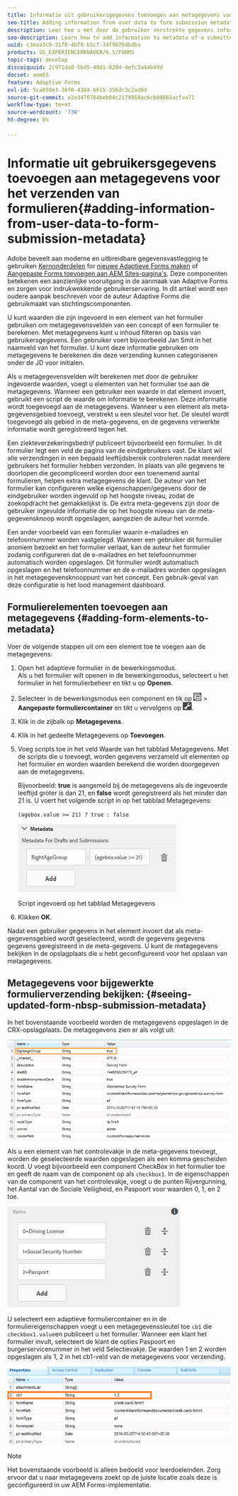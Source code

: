 ```yaml
---
title: Informatie uit gebruikersgegevens toevoegen aan metagegevens voor het verzenden van formulieren
seo-title: Adding information from user data to form submission metadata
description: Leer hoe u met door de gebruiker verstrekte gegevens informatie aan metagegevens van een verzonden formulier kunt toevoegen.
seo-description: Learn how to add information to metadata of a submitted form with user provided data.
uuid: c3eea3c0-31f8-4bf8-b5cf-34f907bdbdba
products: SG_EXPERIENCEMANAGER/6.5/FORMS
topic-tags: develop
discoiquuid: 2c971da0-5bd5-40d1-820d-4efc2a44b49d
docset: aem65
feature: Adaptive Forms
exl-id: 5ca850e3-30f0-4384-b615-356dc3c2ad0d
source-git-commit: e2a3470784beb04c2179958ac6cb98861acfaa71
workflow-type: tm+mt
source-wordcount: '738'
ht-degree: 0%

---
```


# Informatie uit gebruikersgegevens toevoegen aan metagegevens voor het verzenden van formulieren{#adding-information-from-user-data-to-form-submission-metadata}

<span class="preview"> Adobe beveelt aan moderne en uitbreidbare gegevensvastlegging te gebruiken [Kernonderdelen](https://experienceleague.adobe.com/docs/experience-manager-core-components/using/adaptive-forms/introduction.html) for [nieuwe Adaptieve Forms maken](/help/forms/using/create-an-adaptive-form-core-components.md) of [Aangepaste Forms toevoegen aan AEM Sites-pagina&#39;s](/help/forms/using/create-or-add-an-adaptive-form-to-aem-sites-page.md). Deze componenten betekenen een aanzienlijke vooruitgang in de aanmaak van Adaptive Forms en zorgen voor indrukwekkende gebruikerservaring. In dit artikel wordt een oudere aanpak beschreven voor de auteur Adaptive Forms die gebruikmaakt van stichtingscomponenten. </span>

U kunt waarden die zijn ingevoerd in een element van het formulier gebruiken om metagegevensvelden van een concept of een formulier te berekenen. Met metagegevens kunt u inhoud filteren op basis van gebruikersgegevens. Een gebruiker voert bijvoorbeeld Jan Smit in het naamveld van het formulier. U kunt deze informatie gebruiken om metagegevens te berekenen die deze verzending kunnen categoriseren onder de JD voor initialen.

Als u metagegevensvelden wilt berekenen met door de gebruiker ingevoerde waarden, voegt u elementen van het formulier toe aan de metagegevens. Wanneer een gebruiker een waarde in dat element invoert, gebruikt een script de waarde om informatie te berekenen. Deze informatie wordt toegevoegd aan de metagegevens. Wanneer u een element als meta-gegevensgebied toevoegt, verstrekt u een sleutel voor het. De sleutel wordt toegevoegd als gebied in de meta-gegevens, en de gegevens verwerkte informatie wordt geregistreerd tegen het.

Een ziekteverzekeringsbedrijf publiceert bijvoorbeeld een formulier. In dit formulier legt een veld de pagina van de eindgebruikers vast. De klant wil alle verzendingen in een bepaald leeftijdsbereik controleren nadat meerdere gebruikers het formulier hebben verzonden. In plaats van alle gegevens te doorlopen die gecompliceerd worden door een toenemend aantal formulieren, helpen extra metagegevens de klant. De auteur van het formulier kan configureren welke eigenschappen/gegevens door de eindgebruiker worden ingevuld op het hoogste niveau, zodat de zoekopdracht het gemakkelijkst is. De extra meta-gegevens zijn door de gebruiker ingevulde informatie die op het hoogste niveau van de meta-gegevensknoop wordt opgeslagen, aangezien de auteur het vormde.

Een ander voorbeeld van een formulier waarin e-mailadres en telefoonnummer worden vastgelegd. Wanneer een gebruiker dit formulier anoniem bezoekt en het formulier verlaat, kan de auteur het formulier zodanig configureren dat de e-mailadres en het telefoonnummer automatisch worden opgeslagen. Dit formulier wordt automatisch opgeslagen en het telefoonnummer en de e-mailadres worden opgeslagen in het metagegevensknooppunt van het concept. Een gebruik-geval van deze configuratie is het lood management dashboard.

## Formulierelementen toevoegen aan metagegevens {#adding-form-elements-to-metadata}

Voer de volgende stappen uit om een element toe te voegen aan de metagegevens:

1. Open het adaptieve formulier in de bewerkingsmodus.\
   Als u het formulier wilt openen in de bewerkingsmodus, selecteert u het formulier in het formulierbeheer en tikt u op **Openen**.
1. Selecteer in de bewerkingsmodus een component en tik op ![op veldniveau](assets/field-level.png) > **Aangepaste formuliercontainer** en tikt u vervolgens op ![cmppr](assets/cmppr.png).
1. Klik in de zijbalk op **Metagegevens**.
1. Klik in het gedeelte Metagegevens op **Toevoegen**.
1. Voeg scripts toe in het veld Waarde van het tabblad Metagegevens. Met de scripts die u toevoegt, worden gegevens verzameld uit elementen op het formulier en worden waarden berekend die worden doorgegeven aan de metagegevens.

   Bijvoorbeeld: **true** is aangemeld bij de metagegevens als de ingevoerde leeftijd groter is dan 21, en **false** wordt geregistreerd als het minder dan 21 is. U voert het volgende script in op het tabblad Metagegevens:

   `(agebox.value >= 21) ? true : false`

   ![Metagegevensscript](assets/add-element-metadata.png)

   Script ingevoerd op het tabblad Metagegevens

1. Klikken **OK**.

Nadat een gebruiker gegevens in het element invoert dat als meta-gegevensgebied wordt geselecteerd, wordt de gegevens gegevens gegevens geregistreerd in de meta-gegevens. U kunt de metagegevens bekijken in de opslagplaats die u hebt geconfigureerd voor het opslaan van metagegevens.

## Metagegevens voor bijgewerkte formulierverzending bekijken: {#seeing-updated-form-nbsp-submission-metadata}

In het bovenstaande voorbeeld worden de metagegevens opgeslagen in de CRX-opslagplaats. De metagegevens zien er als volgt uit:

![Metagegevens](assets/metadata_entry_new.png)

Als u een element van het controlevakje in de meta-gegevens toevoegt, worden de geselecteerde waarden opgeslagen als een komma gescheiden koord. U voegt bijvoorbeeld een component CheckBox in het formulier toe en geeft de naam van de component op als `checkbox1`. In de eigenschappen van de component van het controlevakje, voegt u de punten Rijvergunning, het Aantal van de Sociale Veiligheid, en Paspoort voor waarden 0, 1, en 2 toe.

![Meerdere waarden opslaan vanuit een selectievakje](assets/checkbox-metadata.png)

U selecteert een adaptieve formuliercontainer en in de formuliereigenschappen voegt u een metagegevenssleutel toe `cb1` die `checkbox1.value`en publiceert u het formulier. Wanneer een klant het formulier invult, selecteert de klant de opties Paspoort en burgerservicenummer in het veld Selectievakje. De waarden 1 en 2 worden opgeslagen als 1, 2 in het cb1-veld van de metagegevens voor verzending.

![Metagegevensitem voor meerdere waarden die zijn geselecteerd in een veld van het selectievakje](assets/metadata-entry.png)

>[!NOTE]
>
>Het bovenstaande voorbeeld is alleen bedoeld voor leerdoeleinden. Zorg ervoor dat u naar metagegevens zoekt op de juiste locatie zoals deze is geconfigureerd in uw AEM Forms-implementatie.
